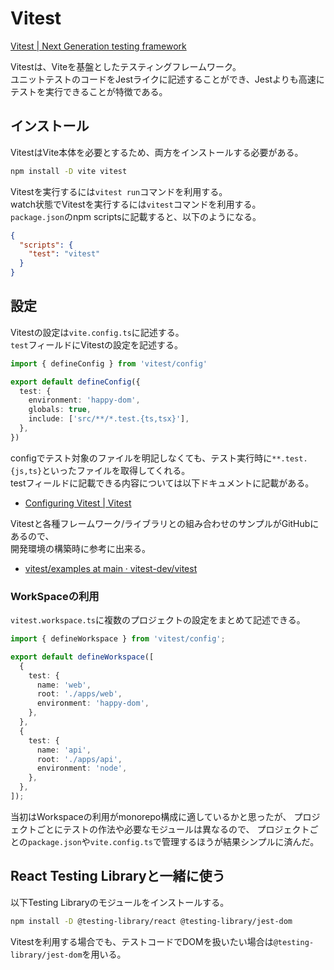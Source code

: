 # Vitest

[Vitest | Next Generation testing framework](https://vitest.dev/)

Vitestは、Viteを基盤としたテスティングフレームワーク。  
ユニットテストのコードをJestライクに記述することができ、Jestよりも高速にテストを実行できることが特徴である。

## インストール

VitestはVite本体を必要とするため、両方をインストールする必要がある。

```bash
npm install -D vite vitest
```

Vitestを実行するには`vitest run`コマンドを利用する。  
watch状態でVitestを実行するには`vitest`コマンドを利用する。  
`package.json`のnpm scriptsに記載すると、以下のようになる。

```json
{
  "scripts": {
    "test": "vitest"
  }
}
```

## 設定

Vitestの設定は`vite.config.ts`に記述する。  
`test`フィールドにVitestの設定を記述する。

```TypeScript
import { defineConfig } from 'vitest/config'

export default defineConfig({
  test: {
    environment: 'happy-dom',
    globals: true,
    include: ['src/**/*.test.{ts,tsx}'],
  },
})
```

configでテスト対象のファイルを明記しなくても、テスト実行時に`**.test.{js,ts}`といったファイルを取得してくれる。  
testフィールドに記載できる内容については以下ドキュメントに記載がある。  

- [Configuring Vitest | Vitest](https://vitest.dev/config/)

Vitestと各種フレームワーク/ライブラリとの組み合わせのサンプルがGitHubにあるので、  
開発環境の構築時に参考に出来る。

- [vitest/examples at main · vitest-dev/vitest](https://github.com/vitest-dev/vitest/tree/main/examples)

### WorkSpaceの利用

`vitest.workspace.ts`に複数のプロジェクトの設定をまとめて記述できる。

```TypeScript
import { defineWorkspace } from 'vitest/config';

export default defineWorkspace([
  {
    test: {
      name: 'web',
      root: './apps/web',
      environment: 'happy-dom',
    },
  },
  {
    test: {
      name: 'api',
      root: './apps/api',
      environment: 'node',
    },
  },
]);
```

当初はWorkspaceの利用がmonorepo構成に適しているかと思ったが、
プロジェクトごとにテストの作法や必要なモジュールは異なるので、
プロジェクトごとの`package.json`や`vite.config.ts`で管理するほうが結果シンプルに済んだ。

## React Testing Libraryと一緒に使う

以下Testing Libraryのモジュールをインストールする。

```bash
npm install -D @testing-library/react @testing-library/jest-dom
```

Vitestを利用する場合でも、テストコードでDOMを扱いたい場合は`@testing-library/jest-dom`を用いる。